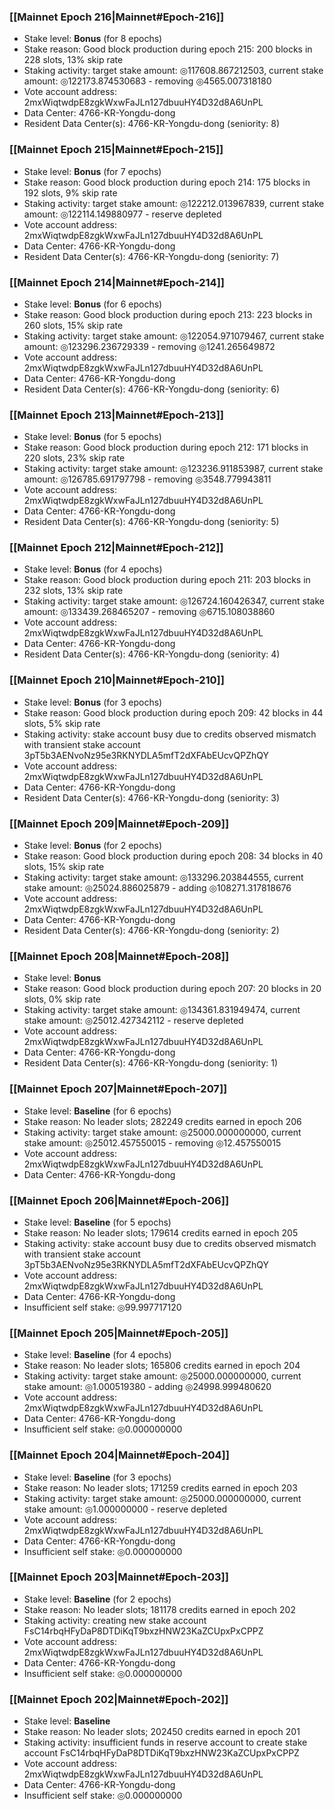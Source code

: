### [[Mainnet Epoch 216|Mainnet#Epoch-216]]
* Stake level: **Bonus** (for 8 epochs)
* Stake reason: Good block production during epoch 215: 200 blocks in 228 slots, 13% skip rate
* Staking activity: target stake amount: ◎117608.867212503, current stake amount: ◎122173.874530683 - removing ◎4565.007318180
* Vote account address: 2mxWiqtwdpE8zgkWxwFaJLn127dbuuHY4D32d8A6UnPL
* Data Center: 4766-KR-Yongdu-dong
* Resident Data Center(s): 4766-KR-Yongdu-dong (seniority: 8)
### [[Mainnet Epoch 215|Mainnet#Epoch-215]]
* Stake level: **Bonus** (for 7 epochs)
* Stake reason: Good block production during epoch 214: 175 blocks in 192 slots, 9% skip rate
* Staking activity: target stake amount: ◎122212.013967839, current stake amount: ◎122114.149880977 - reserve depleted
* Vote account address: 2mxWiqtwdpE8zgkWxwFaJLn127dbuuHY4D32d8A6UnPL
* Data Center: 4766-KR-Yongdu-dong
* Resident Data Center(s): 4766-KR-Yongdu-dong (seniority: 7)
### [[Mainnet Epoch 214|Mainnet#Epoch-214]]
* Stake level: **Bonus** (for 6 epochs)
* Stake reason: Good block production during epoch 213: 223 blocks in 260 slots, 15% skip rate
* Staking activity: target stake amount: ◎122054.971079467, current stake amount: ◎123296.236729339 - removing ◎1241.265649872
* Vote account address: 2mxWiqtwdpE8zgkWxwFaJLn127dbuuHY4D32d8A6UnPL
* Data Center: 4766-KR-Yongdu-dong
* Resident Data Center(s): 4766-KR-Yongdu-dong (seniority: 6)
### [[Mainnet Epoch 213|Mainnet#Epoch-213]]
* Stake level: **Bonus** (for 5 epochs)
* Stake reason: Good block production during epoch 212: 171 blocks in 220 slots, 23% skip rate
* Staking activity: target stake amount: ◎123236.911853987, current stake amount: ◎126785.691797798 - removing ◎3548.779943811
* Vote account address: 2mxWiqtwdpE8zgkWxwFaJLn127dbuuHY4D32d8A6UnPL
* Data Center: 4766-KR-Yongdu-dong
* Resident Data Center(s): 4766-KR-Yongdu-dong (seniority: 5)
### [[Mainnet Epoch 212|Mainnet#Epoch-212]]
* Stake level: **Bonus** (for 4 epochs)
* Stake reason: Good block production during epoch 211: 203 blocks in 232 slots, 13% skip rate
* Staking activity: target stake amount: ◎126724.160426347, current stake amount: ◎133439.268465207 - removing ◎6715.108038860
* Vote account address: 2mxWiqtwdpE8zgkWxwFaJLn127dbuuHY4D32d8A6UnPL
* Data Center: 4766-KR-Yongdu-dong
* Resident Data Center(s): 4766-KR-Yongdu-dong (seniority: 4)
### [[Mainnet Epoch 210|Mainnet#Epoch-210]]
* Stake level: **Bonus** (for 3 epochs)
* Stake reason: Good block production during epoch 209: 42 blocks in 44 slots, 5% skip rate
* Staking activity: stake account busy due to credits observed mismatch with transient stake account 3pT5b3AENvoNz95e3RKNYDLA5mfT2dXFAbEUcvQPZhQY
* Vote account address: 2mxWiqtwdpE8zgkWxwFaJLn127dbuuHY4D32d8A6UnPL
* Data Center: 4766-KR-Yongdu-dong
* Resident Data Center(s): 4766-KR-Yongdu-dong (seniority: 3)
### [[Mainnet Epoch 209|Mainnet#Epoch-209]]
* Stake level: **Bonus** (for 2 epochs)
* Stake reason: Good block production during epoch 208: 34 blocks in 40 slots, 15% skip rate
* Staking activity: target stake amount: ◎133296.203844555, current stake amount: ◎25024.886025879 - adding ◎108271.317818676
* Vote account address: 2mxWiqtwdpE8zgkWxwFaJLn127dbuuHY4D32d8A6UnPL
* Data Center: 4766-KR-Yongdu-dong
* Resident Data Center(s): 4766-KR-Yongdu-dong (seniority: 2)
### [[Mainnet Epoch 208|Mainnet#Epoch-208]]
* Stake level: **Bonus**
* Stake reason: Good block production during epoch 207: 20 blocks in 20 slots, 0% skip rate
* Staking activity: target stake amount: ◎134361.831949474, current stake amount: ◎25012.427342112 - reserve depleted
* Vote account address: 2mxWiqtwdpE8zgkWxwFaJLn127dbuuHY4D32d8A6UnPL
* Data Center: 4766-KR-Yongdu-dong
* Resident Data Center(s): 4766-KR-Yongdu-dong (seniority: 1)
### [[Mainnet Epoch 207|Mainnet#Epoch-207]]
* Stake level: **Baseline** (for 6 epochs)
* Stake reason: No leader slots; 282249 credits earned in epoch 206
* Staking activity: target stake amount: ◎25000.000000000, current stake amount: ◎25012.457550015 - removing ◎12.457550015
* Vote account address: 2mxWiqtwdpE8zgkWxwFaJLn127dbuuHY4D32d8A6UnPL
* Data Center: 4766-KR-Yongdu-dong
### [[Mainnet Epoch 206|Mainnet#Epoch-206]]
* Stake level: **Baseline** (for 5 epochs)
* Stake reason: No leader slots; 179614 credits earned in epoch 205
* Staking activity: stake account busy due to credits observed mismatch with transient stake account 3pT5b3AENvoNz95e3RKNYDLA5mfT2dXFAbEUcvQPZhQY
* Vote account address: 2mxWiqtwdpE8zgkWxwFaJLn127dbuuHY4D32d8A6UnPL
* Data Center: 4766-KR-Yongdu-dong
* Insufficient self stake: ◎99.997717120
### [[Mainnet Epoch 205|Mainnet#Epoch-205]]
* Stake level: **Baseline** (for 4 epochs)
* Stake reason: No leader slots; 165806 credits earned in epoch 204
* Staking activity: target stake amount: ◎25000.000000000, current stake amount: ◎1.000519380 - adding ◎24998.999480620
* Vote account address: 2mxWiqtwdpE8zgkWxwFaJLn127dbuuHY4D32d8A6UnPL
* Data Center: 4766-KR-Yongdu-dong
* Insufficient self stake: ◎0.000000000
### [[Mainnet Epoch 204|Mainnet#Epoch-204]]
* Stake level: **Baseline** (for 3 epochs)
* Stake reason: No leader slots; 171259 credits earned in epoch 203
* Staking activity: target stake amount: ◎25000.000000000, current stake amount: ◎1.000000000 - reserve depleted
* Vote account address: 2mxWiqtwdpE8zgkWxwFaJLn127dbuuHY4D32d8A6UnPL
* Data Center: 4766-KR-Yongdu-dong
* Insufficient self stake: ◎0.000000000
### [[Mainnet Epoch 203|Mainnet#Epoch-203]]
* Stake level: **Baseline** (for 2 epochs)
* Stake reason: No leader slots; 181178 credits earned in epoch 202
* Staking activity: creating new stake account FsC14rbqHFyDaP8DTDiKqT9bxzHNW23KaZCUpxPxCPPZ
* Vote account address: 2mxWiqtwdpE8zgkWxwFaJLn127dbuuHY4D32d8A6UnPL
* Data Center: 4766-KR-Yongdu-dong
* Insufficient self stake: ◎0.000000000
### [[Mainnet Epoch 202|Mainnet#Epoch-202]]
* Stake level: **Baseline**
* Stake reason: No leader slots; 202450 credits earned in epoch 201
* Staking activity: insufficient funds in reserve account to create stake account FsC14rbqHFyDaP8DTDiKqT9bxzHNW23KaZCUpxPxCPPZ
* Vote account address: 2mxWiqtwdpE8zgkWxwFaJLn127dbuuHY4D32d8A6UnPL
* Data Center: 4766-KR-Yongdu-dong
* Insufficient self stake: ◎0.000000000